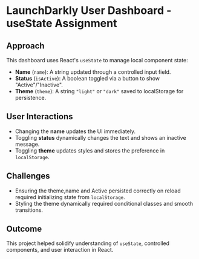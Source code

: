 # LaunchDarkly User Dashboard - useState Assignment

## Approach

This dashboard uses React's `useState` to manage local component state:
- **Name** (`name`): A string updated through a controlled input field.
- **Status** (`isActive`): A boolean toggled via a button to show "Active"/"Inactive".
- **Theme** (`theme`): A string `"light"` or `"dark"` saved to localStorage for persistence.

## User Interactions

- Changing the **name** updates the UI immediately.
- Toggling **status** dynamically changes the text and shows an inactive message.
- Toggling **theme** updates styles and stores the preference in `localStorage`.

## Challenges

- Ensuring the theme,name and Active persisted correctly on reload required initializing state from `localStorage`.
- Styling the theme dynamically required conditional classes and smooth transitions.

## Outcome

This project helped solidify understanding of `useState`, controlled components, and user interaction in React.
